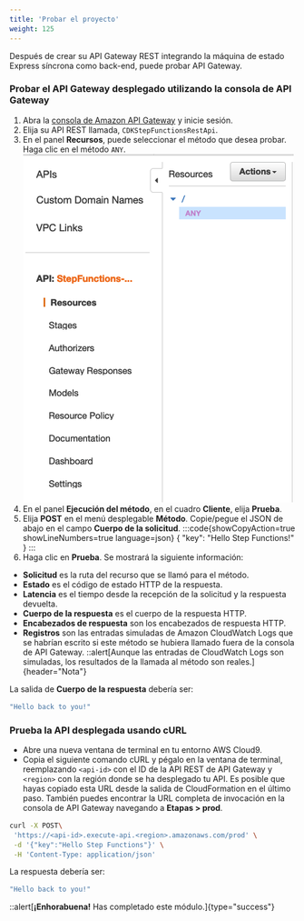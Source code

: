 ```yaml
---
title: 'Probar el proyecto'
weight: 125
---
```


Después de crear su API Gateway REST integrando la máquina de estado Express síncrona como back-end, puede probar API Gateway.

### Probar el API Gateway desplegado utilizando la consola de API Gateway

1. Abra la [consola de Amazon API Gateway](https://console.aws.amazon.com/apigateway/) y inicie sesión.
2. Elija su API REST llamada, `CDKStepFunctionsRestApi`.
3. En el panel **Recursos**, puede seleccionar el método que desea probar. Haga clic en el método `ANY`.
   ![API GAteway ANY](/static/img/module-10/api-gateway-testing.png)
4. En el panel **Ejecución del método**, en el cuadro **Cliente**, elija **Prueba**.
5. Elija **POST** en el menú desplegable **Método**. Copie/pegue el JSON de abajo en el campo **Cuerpo de la solicitud**.
   :::code{showCopyAction=true showLineNumbers=true language=json}
   {
   "key": "Hello Step Functions!"
   }
   :::
6. Haga clic en **Prueba**. Se mostrará la siguiente información:

- **Solicitud** es la ruta del recurso que se llamó para el método.
- **Estado** es el código de estado HTTP de la respuesta.
- **Latencia** es el tiempo desde la recepción de la solicitud y la respuesta devuelta.
- **Cuerpo de la respuesta** es el cuerpo de la respuesta HTTP.
- **Encabezados de respuesta** son los encabezados de respuesta HTTP.
- **Registros** son las entradas simuladas de Amazon CloudWatch Logs que se habrían escrito si este método se hubiera llamado fuera de la consola de API Gateway.
  ::alert[Aunque las entradas de CloudWatch Logs son simuladas, los resultados de la llamada al método son reales.]{header="Nota"}

La salida de **Cuerpo de la respuesta** debería ser:

```bash
"Hello back to you!"
```

### Prueba la API desplegada usando cURL

- Abre una nueva ventana de terminal en tu entorno AWS Cloud9.
- Copia el siguiente comando cURL y pégalo en la ventana de terminal, reemplazando `<api-id>` con el ID de la API REST de API Gateway y `<region>` con la región donde se ha desplegado tu API. Es posible que hayas copiado esta URL desde la salida de CloudFormation en el último paso. También puedes encontrar la URL completa de invocación en la consola de API Gateway navegando a **Etapas > prod**.

```bash
curl -X POST\
 'https://<api-id>.execute-api.<region>.amazonaws.com/prod' \
 -d '{"key":"Hello Step Functions"}' \
 -H 'Content-Type: application/json'
```

La respuesta debería ser:

```bash
"Hello back to you!"
```

::alert[**¡Enhorabuena!** Has completado este módulo.]{type="success"}
